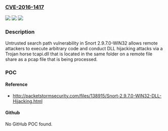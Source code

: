 ### [CVE-2016-1417](https://cve.mitre.org/cgi-bin/cvename.cgi?name=CVE-2016-1417)
![](https://img.shields.io/static/v1?label=Product&message=n%2Fa&color=blue)
![](https://img.shields.io/static/v1?label=Version&message=n%2Fa&color=blue)
![](https://img.shields.io/static/v1?label=Vulnerability&message=n%2Fa&color=brighgreen)

### Description

Untrusted search path vulnerability in Snort 2.9.7.0-WIN32 allows remote attackers to execute arbitrary code and conduct DLL hijacking attacks via a Trojan horse tcapi.dll that is located in the same folder on a remote file share as a pcap file that is being processed.

### POC

#### Reference
- http://packetstormsecurity.com/files/138915/Snort-2.9.7.0-WIN32-DLL-Hijacking.html

#### Github
No GitHub POC found.


